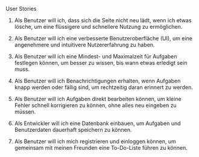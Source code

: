User Stories

1. Als Benutzer will ich, dass sich die Seite nicht neu lädt, wenn ich etwas lösche,
um eine flüssigere und schnellere Nutzung zu ermöglichen.

2. Als Benutzer will ich eine verbesserte Benutzeroberfläche (UI),
um eine angenehmere und intuitivere Nutzererfahrung zu haben.

3. Als Benutzer will ich eine Mindest- und Maximalzeit für Aufgaben festlegen können,
um besser zu wissen, bis wann etwas erledigt sein muss.

4. Als Benutzer will ich Benachrichtigungen erhalten, wenn Aufgaben knapp werden oder fällig sind,
um rechtzeitig daran erinnert zu werden.

5. Als Benutzer will ich Aufgaben direkt bearbeiten können,
um kleine Fehler schnell korrigieren zu können, ohne alles neu eingeben zu müssen.

6. Als Entwickler will ich eine Datenbank einbauen,
um Aufgaben und Benutzerdaten dauerhaft speichern zu können.

7. Als Benutzer will ich mich registrieren und einloggen können,
um gemeinsam mit meinen Freunden eine To-Do-Liste führen zu können.